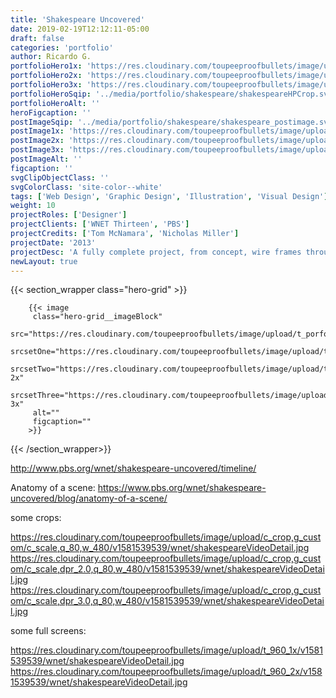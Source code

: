 ```yaml
---
title: 'Shakespeare Uncovered'
date: 2019-02-19T12:12:11-05:00
draft: false
categories: 'portfolio'
author: Ricardo G.
portfolioHero1x: 'https://res.cloudinary.com/toupeeproofbullets/image/upload/q_80,t_portfolio_hero_16_9/v1581539539/wnet/shakespeareHP.jpg'
portfolioHero2x: 'https://res.cloudinary.com/toupeeproofbullets/image/upload/q_80,t_portfolio_hero_2x/v1581539539/wnet/shakespeareHP.jpg'
portfolioHero3x: 'https://res.cloudinary.com/toupeeproofbullets/image/upload/q_80,t_portfolio_hero_3x/v1581539539/wnet/shakespeareHP.jpg'
portfolioHeroSqip: '../media/portfolio/shakespeare/shakespeareHPCrop.svg'
portfolioHeroAlt: ''
heroFigcaption: ''
postImageSqip: '../media/portfolio/shakespeare/shakespeare_postimage.svg'
postImage1x: 'https://res.cloudinary.com/toupeeproofbullets/image/upload/t_hp_portfolio/v1581539539/wnet/shakespeareHP.jpg'
postImage2x: 'https://res.cloudinary.com/toupeeproofbullets/image/upload/t_hp_portfolio_2x/v1581539539/wnet/shakespeareHP.jpg'
postImage3x: 'https://res.cloudinary.com/toupeeproofbullets/image/upload/t_hp_portfolio_3x/v1581539539/wnet/shakespeareHP.jpg'
postImageAlt: ''
figcaption: ''
svgClipObjectClass: ''
svgColorClass: 'site-color--white'
tags: ['Web Design', 'Graphic Design', 'Illustration', 'Visual Design']
weight: 10
projectRoles: ['Designer']
projectClients: ['WNET Thirteen', 'PBS']
projectCredits: ['Tom McNamara', 'Nicholas Miller']
projectDate: '2013'
projectDesc: 'A fully complete project, from concept, wire frames through website to additional Illustrations and posters'
newLayout: true
---
```


{{< section_wrapper class="hero-grid" >}}

        {{< image
         class="hero-grid__imageBlock"
         src="https://res.cloudinary.com/toupeeproofbullets/image/upload/t_porfolio_hero_1280_1x/v1548802959/wnet/shakespeareuncovered_hp_top.png"
         srcsetOne="https://res.cloudinary.com/toupeeproofbullets/image/upload/t_porfolio_hero_1280_1x/v1548802959/wnet/shakespeareuncovered_hp_top.png"
         srcsetTwo="https://res.cloudinary.com/toupeeproofbullets/image/upload/t_porfolio_hero_1280_2x/v1548802959/wnet/shakespeareuncovered_hp_top.png 2x"
         srcsetThree="https://res.cloudinary.com/toupeeproofbullets/image/upload/t_porfolio_hero_1280_3x/v1548802959/wnet/shakespeareuncovered_hp_top.png 3x"
         alt=""
         figcaption=""
        >}}

{{< /section_wrapper>}}

http://www.pbs.org/wnet/shakespeare-uncovered/timeline/

Anatomy of a scene:
https://www.pbs.org/wnet/shakespeare-uncovered/blog/anatomy-of-a-scene/


some crops:





https://res.cloudinary.com/toupeeproofbullets/image/upload/c_crop,g_custom/c_scale,q_80,w_480/v1581539539/wnet/shakespeareVideoDetail.jpg
https://res.cloudinary.com/toupeeproofbullets/image/upload/c_crop,g_custom/c_scale,dpr_2.0,q_80,w_480/v1581539539/wnet/shakespeareVideoDetail.jpg
https://res.cloudinary.com/toupeeproofbullets/image/upload/c_crop,g_custom/c_scale,dpr_3.0,q_80,w_480/v1581539539/wnet/shakespeareVideoDetail.jpg

some full screens:

https://res.cloudinary.com/toupeeproofbullets/image/upload/t_960_1x/v1581539539/wnet/shakespeareVideoDetail.jpg
https://res.cloudinary.com/toupeeproofbullets/image/upload/t_960_2x/v1581539539/wnet/shakespeareVideoDetail.jpg
